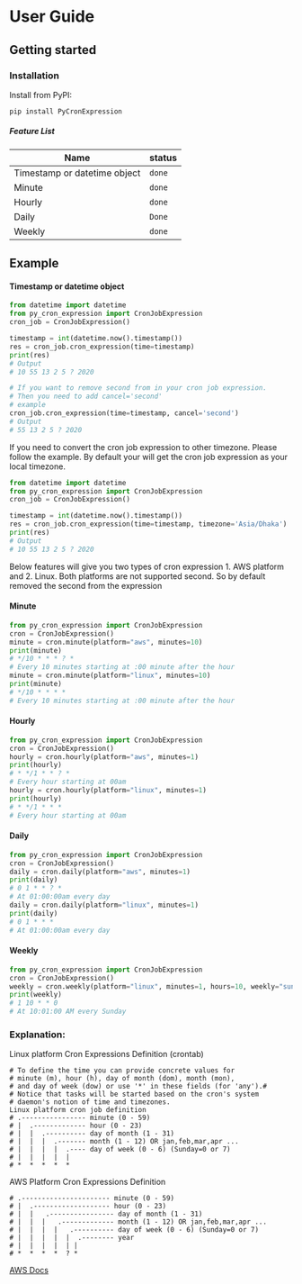 # User Guide
## Getting started
### Installation
Install from PyPI:
```shell script
pip install PyCronExpression
```
##### Feature List

| Name                         | status |
|------------------------------|--------|
| Timestamp or datetime object | `done` |
| Minute                       | `done` |
| Hourly                       | `done` |
| Daily                        | `Done` |
| Weekly                       | `done` |

## Example 

#### Timestamp or datetime object
```python
from datetime import datetime
from py_cron_expression import CronJobExpression
cron_job = CronJobExpression()

timestamp = int(datetime.now().timestamp())
res = cron_job.cron_expression(time=timestamp)
print(res)
# Output 
# 10 55 13 2 5 ? 2020

# If you want to remove second from in your cron job expression. 
# Then you need to add cancel='second'
# example
cron_job.cron_expression(time=timestamp, cancel='second')
# Output 
# 55 13 2 5 ? 2020
```
If you need to convert the cron job expression to other timezone. Please follow the example. 
By default your will get the cron job expression as your local timezone. 
```python
from datetime import datetime
from py_cron_expression import CronJobExpression
cron_job = CronJobExpression()

timestamp = int(datetime.now().timestamp())
res = cron_job.cron_expression(time=timestamp, timezone='Asia/Dhaka')
print(res)
# Output 
# 10 55 13 2 5 ? 2020
```
Below features will give you two types of cron expression 1. AWS platform and 2. Linux. 
Both platforms are not supported second. So by default removed the second from the expression
#### Minute
```python
from py_cron_expression import CronJobExpression
cron = CronJobExpression()
minute = cron.minute(platform="aws", minutes=10)
print(minute)
# */10 * * * ? * 
# Every 10 minutes starting at :00 minute after the hour
minute = cron.minute(platform="linux", minutes=10)
print(minute)
# */10 * * * *
# Every 10 minutes starting at :00 minute after the hour
```
#### Hourly
```Python
from py_cron_expression import CronJobExpression
cron = CronJobExpression()
hourly = cron.hourly(platform="aws", minutes=1)
print(hourly)
# * */1 * * ? *
# Every hour starting at 00am
hourly = cron.hourly(platform="linux", minutes=1)
print(hourly)
# * */1 * * *
# Every hour starting at 00am
```
#### Daily 
```Python
from py_cron_expression import CronJobExpression
cron = CronJobExpression()
daily = cron.daily(platform="aws", minutes=1)
print(daily)
# 0 1 * * ? *
# At 01:00:00am every day
daily = cron.daily(platform="linux", minutes=1)
print(daily)
# 0 1 * * *
# At 01:00:00am every day
```
#### Weekly 
```Python
from py_cron_expression import CronJobExpression
cron = CronJobExpression()
weekly = cron.weekly(platform="linux", minutes=1, hours=10, weekly="sunday")
print(weekly)
# 1 10 * * 0
# At 10:01:00 AM every Sunday
```

### Explanation: 
Linux platform Cron Expressions Definition (crontab)
```text
# To define the time you can provide concrete values for
# minute (m), hour (h), day of month (dom), month (mon),
# and day of week (dow) or use '*' in these fields (for 'any').#
# Notice that tasks will be started based on the cron's system
# daemon's notion of time and timezones.
Linux platform cron job definition
# .---------------- minute (0 - 59)
# |  .------------- hour (0 - 23)
# |  |  .---------- day of month (1 - 31)
# |  |  |  .------- month (1 - 12) OR jan,feb,mar,apr ...
# |  |  |  |  .---- day of week (0 - 6) (Sunday=0 or 7)
# |  |  |  |  |
# *  *  *  *  *
```

AWS Platform Cron Expressions Definition
```text
# .---------------------- minute (0 - 59)
# |  .------------------- hour (0 - 23)
# |  |   .---------------- day of month (1 - 31)
# |  |  |   .------------- month (1 - 12) OR jan,feb,mar,apr ...
# |  |  |  |   .---------- day of week (0 - 6) (Sunday=0 or 7)
# |  |  |  |  |  .-------- year
# |  |  |  |  | |
# *  *  *  *  ? *
```
[AWS Docs](https://docs.aws.amazon.com/AmazonCloudWatch/latest/events/ScheduledEvents.html)